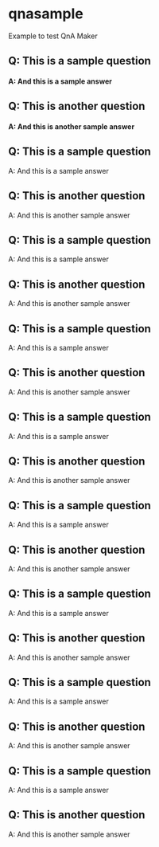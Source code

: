 # qnasample
Example to test QnA Maker


## Q: This is a sample question 
#### A: And this is a sample answer

## Q: This is another question
#### A: And this is another sample answer

## Q: This is a sample question 
A: And this is a sample answer

## Q: This is another question
A: And this is another sample answer

## Q: This is a sample question 
A: And this is a sample answer

## Q: This is another question
A: And this is another sample answer

## Q: This is a sample question 
A: And this is a sample answer

## Q: This is another question
A: And this is another sample answer

## Q: This is a sample question 
A: And this is a sample answer

## Q: This is another question
A: And this is another sample answer

## Q: This is a sample question 
A: And this is a sample answer

## Q: This is another question
A: And this is another sample answer

## Q: This is a sample question 
A: And this is a sample answer

## Q: This is another question
A: And this is another sample answer

## Q: This is a sample question 
A: And this is a sample answer

## Q: This is another question
A: And this is another sample answer

## Q: This is a sample question 
A: And this is a sample answer

## Q: This is another question
A: And this is another sample answer
